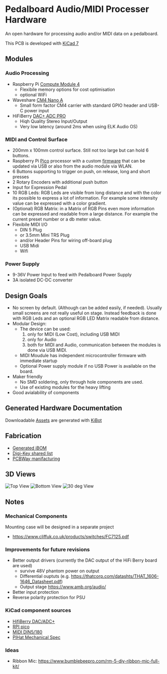 # Pedalboard Audio/MIDI Processer Hardware

An open hardware for processing audio and/or MIDI data on a pedalboard.

This PCB is developed with [KiCad 7](https://www.kicad.org/blog/2023/02/Version-7.0.0-Released/)

## Modules

### Audio Processing

- Raspberry Pi [Compute Module 4](https://www.raspberrypi.com/products/compute-module-4/)
    - Flexibile memory options for cost optimisation
    - optional WiFi
- Waveshare [CM4 Nano A](https://www.waveshare.com/wiki/CM4-NANO-A)
    - Small form factor CM4 carrier with standard GPIO header and USB-C power input
- HiFiBerry [DAC+ ADC PRO](https://www.hifiberry.com/shop/boards/hifiberry-dac-adc-pro/)
    - Hiqh Quality Stereo Input/Output
    - Very low latency (around 2ms when using ELK Audio OS)

### MIDI and Control Surface
- 200mm x 100mm control surface. Still not too large but can hold 6 buttons.
- Raspberry Pi [Pico](https://www.raspberrypi.com/products/raspberry-pi-pico/) processor with
  a custom [firmware](https://github.com/pedalboard/pedalboard-midi) 
  that can be updated via USB or also from the audio module via WLAN.
- 6 Buttons supporting to trigger on push, on release, long and short presses
- 2 Rotary Encoders with additional push button
- Input for Expression Pedal
- 10 RGB Leds: RGB Leds are visible from long distance and with the color its possible
  to express a lot of information. For example some intensity value can be expressed with a 
  color gradient.
- (Optional) RGB Matrix: in a Matrix of RGB Pins even more information can be expressed and
  readable from a large distance. For example the current preset number or a db meter
  value.
- Flexibile MIDI I/O
  - DIN 5 Plug
  - or 3.5mm Mini TRS Plug
  - and/or Header Pins for wiring off-board plug
  - USB Midi
  - Wifi

### Power Supply
- 9-36V Power Input to feed with Pedalboard Power Supply
- 3A isolated DC-DC converter

## Design Goals
- No screen by default. (Although can be added easily, if needed).
  Usually small screens are not really useful on stage.
  Instead feedback is done with RGB Leds and an optional RGB LED Matrix readable from distance.
- Modular Design: 
  - The device can be used:
     1. only for MIDI (Low Cost), including USB MIDI
     1. only for Audio
     1. both for MIDI and Audio, communication between the modules is done via USB MIDI.
   - MIDI Moudule has independent microcontroller firmware with immediate startup
   - Optional Power supply module if no USB Power is available on the board.
- Maker friendly
  - No SMD soldering, only through hole components are used.
  - Use of existing modules for the heavy lifting
- Good avialability of components

## Generated Hardware Documentation

Downloadable [Assets](https://pedalboard.github.io/pedalboard-hw-site/Browse/pedalboard-hw-navigate.html) are generated with [KiBot](https://github.com/INTI-CMNB/KiBot)

## Fabrication

* [Generated iBOM](https://pedalboard.github.io/pedalboard-hw-site/Assembly/pedalboard-hw-ibom.html)
* [Digi-Key shared list](https://www.digikey.ch/de/mylists/list/DJ3I9KG222)
* [PCBWay manifacturing](https://www.pcbway.com/project/shareproject/Open_Source_Pedalboard_Platform_8e065d23.html)

## 3D Views

![Top View](https://pedalboard.github.io/pedalboard-hw-site/3D/pedalboard-hw-3D_top.png)
![Bottom View](https://pedalboard.github.io/pedalboard-hw-site/3D/pedalboard-hw-3D_bottom.png)
![30 deg View](https://pedalboard.github.io/pedalboard-hw-site/3D/pedalboard-hw-3D_top30deg.png)

## Notes

### Mechanical Components

Mounting case will be designed in a separate project

* https://www.cliffuk.co.uk/products/switches/FC7125.pdf

### Improvements for future revisions
- Better output drivers (currently the DAC output of the HiFi Berry board are used)
    - survive 48V phantom power on output
    - Differential ouptuts (e.g. https://thatcorp.com/datashts/THAT_1606-1646_Datasheet.pdf)
    - Output stage https://www.amb.org/audio/
- Better input protection
- Reverse polarity protection for PSU

### KiCad component sources

* [HifiBerry DAC/ADC+](https://github.com/hifiberry/kicad_template_dac_adc_stage)
* [RPI pico](https://github.com/ncarandini/KiCad-RP-Pico)
* [MIDI DIN5/180](https://github.com/nebs/eurocad)
* [PIHat Mechanical Spec](https://github.com/raspberrypi/hats/blob/master/hat-board-mechanical.pdf)

### Ideas

* Ribbon Mic: https://www.bumblebeepro.com/rm-5-diy-ribbon-mic-full-kit/
